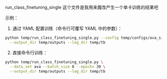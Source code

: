 run_class_finetuning_single 这个文件是我用来魔改产生一个单卡训练的结果吧

示例：

1) 通过 YAML 配置训练（命令行可覆写 YAML 中的参数）：

```bash
python temp/run_class_finetuning_single.py --config temp/configs/ava_single.yaml \
  --output_dir temp/outputs --log_dir temp/tb
```

2) 直接命令行训练：

```bash
python temp/run_class_finetuning_single.py \
  --data_set ava --batch_size 8 --epochs 30 \
  --output_dir temp/outputs --log_dir temp/tb
```